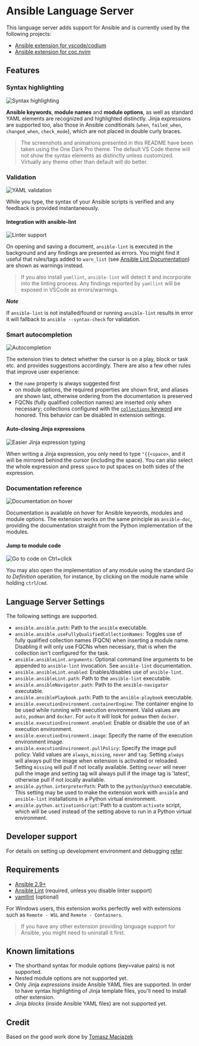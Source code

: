 # Ansible Language Server

This language server adds support for Ansible and is currently used by the
following projects:

* [Ansible extension for vscode/codium](https://github.com/ansible/vscode-ansible)
* [Ansible extension for coc.nvim](https://github.com/yaegassy/coc-ansible)

## Features

### Syntax highlighting

![Syntax highlighting](images/syntax-highlighting.png)

**Ansible keywords**, **module names** and **module options**, as well as
standard YAML elements are recognized and highlighted distinctly. Jinja
expressions are supported too, also those in Ansible conditionals (`when`,
`failed_when`, `changed_when`, `check_mode`), which are not placed in double
curly braces.

> The screenshots and animations presented in this README have been taken using
> the One Dark Pro theme. The default VS Code theme will not show the syntax
> elements as distinctly unless customized. Virtually any theme other than
> default will do better.

### Validation

![YAML validation](images/yaml-validation.gif)

While you type, the syntax of your Ansible scripts is verified and any feedback
is provided instantaneously.

#### Integration with ansible-lint

![Linter support](images/ansible-lint.gif)

On opening and saving a document, `ansible-lint` is executed in the background
and any findings are presented as errors. You might find it useful that
rules/tags added to `warn_list`
(see [Ansible Lint Documentation](https://ansible-lint.readthedocs.io/en/latest/configuring.html))
are shown as warnings instead.

> If you also install `yamllint`, `ansible-lint` will detect it and incorporate
> into the linting process. Any findings reported by `yamllint` will be exposed
> in VSCode as errors/warnings.

***Note***

If `ansible-lint` is not installed/found or running `ansible-lint` results in
error it will fallback to `ansible --syntax-check` for validation.

### Smart autocompletion

![Autocompletion](images/smart-completions.gif)

The extension tries to detect whether the cursor is on a play, block or task
etc. and provides suggestions accordingly. There are also a few other rules that
improve user experience:

* the `name` property is always suggested first
* on module options, the required properties are shown first, and aliases are
  shown last, otherwise ordering from the documentation is preserved
* FQCNs (fully qualified collection names) are inserted only when necessary;
  collections configured with the
  [`collections` keyword]([LINK](https://docs.ansible.com/ansible/latest/user_guide/collections_using.html#simplifying-module-names-with-the-collections-keyword))
  are honored. This behavior can be disabled in extension settings.

#### Auto-closing Jinja expressions

![Easier Jinja expression typing](images/jinja-expression.gif)

When writing a Jinja expression, you only need to type `"{{<space>`, and it
will be mirrored behind the cursor (including the space). You can also select
the whole expression and press `space` to put spaces on both sides of the
expression.

### Documentation reference

![Documentation on hover](images/hover-documentation-module.png)

Documentation is available on hover for Ansible keywords, modules and module
options. The extension works on the same principle as `ansible-doc`, providing
the documentation straight from the Python implementation of the modules.

#### Jump to module code

![Go to code on Ctrl+click](images/go-to-definition.gif)

You may also open the implementation of any module using the standard *Go to
Definition* operation, for instance, by clicking on the module name while
holding `ctrl`/`cmd`.

## Language Server Settings

The following settings are supported.

* `ansible.ansible.path`: Path to the `ansible` executable.
* `ansible.ansible.useFullyQualifiedCollectionNames`: Toggles use of
  fully qualified collection names (FQCN) when inserting a module name.
  Disabling it will only use FQCNs when necessary, that is when the collection
  isn't configured for the task.
* `ansible.ansibleLint.arguments`: Optional command line arguments to be
  appended to `ansible-lint` invocation. See `ansible-lint` documentation.
* `ansible.ansibleLint.enabled`: Enables/disables use of `ansible-lint`.
* `ansible.ansibleLint.path`: Path to the `ansible-lint` executable.
* `ansible.ansibleNavigator.path`: Path to the `ansible-navigator` executable.
* `ansible.ansiblePlaybook.path`: Path to the `ansible-playbook` executable.
* `ansible.executionEnvironment.containerEngine`: The container engine to be used
  while running with execution environment. Valid values are `auto`, `podman` and
  `docker`. For `auto` it will look for `podman` then `docker`.
* `ansible.executionEnvironment.enabled`: Enable or disable the use of an
   execution environment.
* `ansible.executionEnvironment.image`: Specify the name of the execution
  environment image.
* `ansible.executionEnvironment.pullPolicy`: Specify the image pull policy.
  Valid values are `always`,
  `missing`, `never` and `tag`. Setting `always` will always pull the image
  when extension is activated or reloaded.
  Setting `missing` will pull if not locally available. Setting `never` will
  never pull the image and setting tag will always pull if the image tag is
  'latest', otherwise pull if not locally available.
* `ansible.python.interpreterPath`: Path to the `python`/`python3` executable.
  This setting may be used to make the extension work with `ansible` and
  `ansible-lint` installations in a Python virtual environment.
* `ansible.python.activationScript`: Path to a custom `activate` script, which
  will be used instead of the setting above to run in a Python virtual
  environment.

## Developer support

For details on setting up development environment and debugging [refer](doc/development.md)

## Requirements

* [Ansible 2.9+](https://docs.ansible.com/ansible/latest/index.html)
* [Ansible Lint](https://ansible-lint.readthedocs.io/en/latest/) (required,
  unless you disable linter support)
* [yamllint](https://yamllint.readthedocs.io/en/stable/) (optional)

For Windows users, this extension works perfectly well with extensions such as
`Remote - WSL` and `Remote - Containers`.

> If you have any other extension providing language support for Ansible, you
  might need to uninstall it first.

## Known limitations

* The shorthand syntax for module options (key=value pairs) is not supported.
* Nested module options are not supported yet.
* Only Jinja *expressions* inside Ansible YAML files are supported. In order to
  have syntax highlighting of Jinja template files, you'll need to install other
  extension.
* Jinja *blocks* (inside Ansible YAML files) are not supported yet.

## Credit

Based on the good work done by [Tomasz Maciążek](https://github.com/tomaciazek/vscode-ansible)
